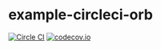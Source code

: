 # example-circleci-orb

[![Circle CI](https://circleci.com/gh/codecov/example-circleci-orb.png?style=badge)](https://circleci.com/gh/codecov/example-circleci-orb) [![codecov.io](https://codecov.io/github/codecov/example-circleci-orb/coverage.svg?branch=master)](https://codecov.io/github/codecov/example-circleci-orb)
